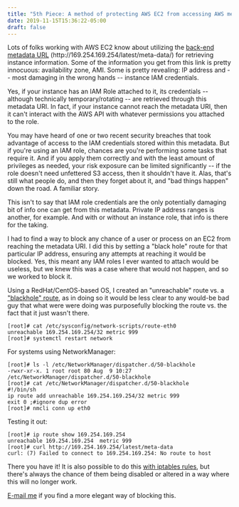```yaml
---
title: "5th Piece: A method of protecting AWS EC2 from accessing AWS meta-data URI"
date: 2019-11-15T15:36:22-05:00
draft: false
---
```


Lots of folks working with AWS EC2 know about utilizing the [back-end metadata URL](https://docs.aws.amazon.com/AWSEC2/latest/UserGuide/ec2-instance-metadata.html) (http://<span></span>169.254.169.254/latest/meta-data/) for retrieving instance information. Some of the information you get from this link is pretty innocuous: availability zone, AMI. Some is pretty revealing: IP address and -- most damaging in the wrong hands -- instance IAM credentials.

Yes, if your instance has an IAM Role attached to it, its credentials -- although technically temporary/rotating -- are retrieved through this metadata URI. In fact, if your instance cannot reach the metadata URI, then it can't interact with the AWS API with whatever permissions you attached to the role.

You may have heard of one or two recent security breaches that took advantage of access to the IAM credentials stored within this metadata. But if you're using an IAM role, chances are you're performing some tasks that require it. And if you apply them correctly and with the least amount of privileges as needed, your risk exposure can be limited significantly -- if the role doesn't need unfettered S3 access, then it shouldn't have it. Alas, that's still what people do, and then they forget about it, and "bad things happen" down the road. A familiar story.

This isn't to say that IAM role credentials are the only potentially damaging bit of info one can get from this metadata. Private IP address ranges is another, for example. And with or without an instance role, that info is there for the taking.

I had to find a way to block any chance of a user or process on an EC2 from reaching the metadata URI. I did this by setting a "black hole" route for that particular IP address, ensuring any attempts at reaching it would be blocked. Yes, this meant any IAM roles I ever wanted to attach would be useless, but we knew this was a case where that would not happen, and so we worked to block it.

Using a RedHat/CentOS-based OS, I created an "unreachable" route vs. a ["blackhole" route](https://en.wikipedia.org/wiki/Black_hole_(networking)), as in doing so it would be less clear to any would-be bad guy that what were were doing was purposefully blocking the route vs. the fact that it just wasn't there.

```
[root]# cat /etc/sysconfig/network-scripts/route-eth0
unreachable 169.254.169.254/32 metric 999
[root]# systemctl restart network
```

For systems using NetworkManager:

```
[root]# ls -l /etc/NetworkManager/dispatcher.d/50-blackhole
-rwxr-xr-x. 1 root root 80 Aug  9 10:27 /etc/NetworkManager/dispatcher.d/50-blackhole
[root]# cat /etc/NetworkManager/dispatcher.d/50-blackhole
#!/bin/sh
ip route add unreachable 169.254.169.254/32 metric 999
exit 0 ;#ignore dup error
[root]# nmcli conn up eth0
```

Testing it out:

```
[root]# ip route show 169.254.169.254
unreachable 169.254.169.254  metric 999
[root]# curl http://169.254.169.254/latest/meta-data
curl: (7) Failed to connect to 169.254.169.254: No route to host
```

There you have it! It is also possible to do this [with iptables rules](https://docs.aws.amazon.com/eks/latest/userguide/restrict-ec2-credential-access.html), but there's always the chance of them being disabled or altered in a way where this will no longer work.

[E-mail me](mailto:keith@realistek.com) if you find a more elegant way of blocking this.
